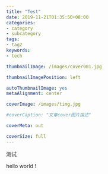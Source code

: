 ```yaml
---
title: "Test"
date: 2019-11-21T01:35:50+08:00
categories:
- category
- subcategory
tags:
- tag2
keywords:
- tech

thumbnailImage: /images/cover001.jpg

thumbnailImagePosition: left 

autoThumbnailImage: yes
metaAlignment: center

coverImage: /images/timg.jpg

#coverCaption: "文章cover图片描述"

coverMeta: out 

coverSize: full
---
```

测试
<!--more-->
hello world !
<!-- toc -->
